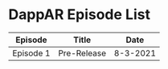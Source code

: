 <h1> DappAR Episode List </h1>

  |Episode|Title|Date|
  |---------|-----------|--------|
  |Episode 1|Pre-Release|8-3-2021|
